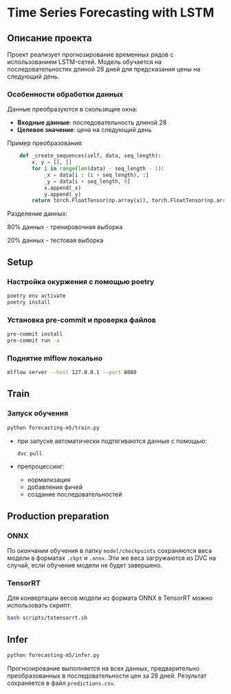 # Time Series Forecasting with LSTM

## Описание проекта

Проект реализует прогнозирование временных рядов с использованием LSTM-сетей.
Модель обучается на последовательностях длиной 28 дней для предсказания цены на
следующий день.

### Особенности обработки данных

Данные преобразуются в скользящие окна:

- **Входные данные**: последовательность длиной 28
- **Целевое значение**: цена на следующий день

Пример преобразования:

```python
    def _create_sequences(self, data, seq_length):
        x, y = [], []
        for i in range(len(data) - seq_length - 1):
            _x = data[i : (i + seq_length), :]
            _y = data[i + seq_length, 0]
            x.append(_x)
            y.append(_y)
        return torch.FloatTensor(np.array(x)), torch.FloatTensor(np.array(y).reshape(-1, 1))
```

Разделение данных:

80% данных - тренировочная выборка

20% данных - тестовая выборка

## Setup

### Настройка окуржения с помощью poetry

```bash
poetry env activate
poetry install
```

### Установка pre-commit и проверка файлов

```bash
pre-commit install
pre-commit run -a
```

### Поднятие mlflow локально

```bash
mlflow server --host 127.0.0.1 --port 8080
```

## Train

### Запуск обучения

```bash
python forecasting-m5/train.py
```

- при запуске автоматически подтягиваются данные с помощью:

  ```bash
  dvc pull
  ```

- препроцессинг:
  - нормализация
  - добавления фичей
  - создание последовательностей

## Production preparation

### ONNX

По окончании обучения в папку `model/checkpoints` сохраняются веса модели в
форматах `.ckpt` и `.onnx`. Эти же веса загружаются из DVC на случай, если
обучение модели не будет завершено.

### TensorRT

Для конвертации весов модели из формата ONNX в TensorRT можно использовать
скрипт:

```bash
bash scripts/totensorrt.sh
```

## Infer

```bash
python forecasting-m5/infer.py
```

Прогнозирование выполняется на всех данных, предварительно преобразованных в
последовательности цен за 28 дней. Результат сохраняется в файл
`predictions.csv`.
